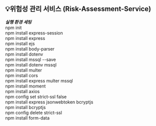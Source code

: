 ## 💡위험성 관리 서비스 (Risk-Assessment-Service)
<aside>

***실행 환경 세팅***
<br>npm init 
<br>npm install express-session 
<br>npm install express 
<br>npm install ejs 
<br>npm install body-parser 
<br>npm install dotenv 
<br>npm install mssql --save 
<br>npm install dotenv mssql 
<br>npm install multer 
<br>npm install cors 
<br>npm install express multer mssql
<br>npm install moment
<br>npm install axios
<br>npm config set strict-ssl false
<br>npm install express jsonwebtoken bcryptjs
<br>npm install bcryptjs
<br>npm config delete strict-ssl
<br>npm install form-data



</aside>
